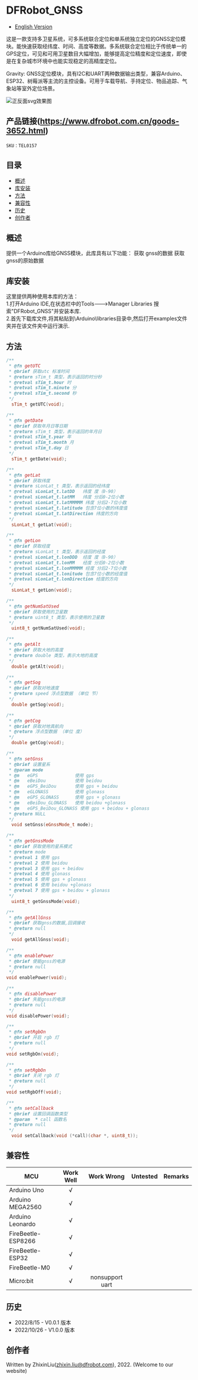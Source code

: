 # DFRobot_GNSS
- [English Version](./README.md)

这是一款支持多卫星系统，可多系统联合定位和单系统独立定位的GNSS定位模块。能快速获取经纬度、时间、高度等数据。多系统联合定位相比于传统单一的GPS定位，可见和可用卫星数目大幅增加，能够提高定位精度和定位速度，即使是在复杂城市环境中也能实现稳定的高精度定位。

Gravity: GNSS定位模块，具有I2C和UART两种数据输出类型，兼容Arduino、ESP32、树莓派等主流的主控设备。可用于车载导航、手持定位、物品追踪、气象站等室外定位场景。

![正反面svg效果图](/resources/images/TEL0157.jpg) 

## 产品链接(https://www.dfrobot.com.cn/goods-3652.html)

    SKU：TEL0157

## 目录

* [概述](#概述)
* [库安装](#库安装)
* [方法](#方法)
* [兼容性](#兼容性y)
* [历史](#历史)
* [创作者](#创作者)

## 概述

提供一个Arduino库给GNSS模块，此库具有以下功能：
  获取 gnss的数据
  获取 gnss的原始数据

## 库安装
这里提供两种使用本库的方法：<br>
1.打开Arduino IDE,在状态栏中的Tools--->Manager Libraries 搜索"DFRobot_GNSS"并安装本库.<br>
2.首先下载库文件,将其粘贴到\Arduino\libraries目录中,然后打开examples文件夹并在该文件夹中运行演示.<br>

## 方法

```C++
/**
 * @fn getUTC
 * @brief 获取utc 标准时间
 * @return sTim_t 类型，表示返回的时分秒
 * @retval sTim_t.hour 时
 * @retval sTim_t.minute 分
 * @retval sTim_t.second 秒
 */
  sTim_t getUTC(void);

/**
 * @fn getDate
 * @brief 获取年月日等日期
 * @return sTim_t 类型，表示返回的年月日
 * @retval sTim_t.year 年
 * @retval sTim_t.month 月
 * @retval sTim_t.day 日
 */
  sTim_t getDate(void);

/**
 * @fn getLat
 * @brief 获取纬度
 * @return sLonLat_t 类型，表示返回的经纬度
 * @retval sLonLat_t.latDD   纬度 度（0-90）
 * @retval sLonLat_t.latMM   纬度 分后0-2位小数
 * @retval sLonLat_t.latMMMMM 纬度 分后2-7位小数
 * @retval sLonLat_t.latitude 包含7位小数的纬度值
 * @retval sLonLat_t.latDirection 纬度的方向
 */
  sLonLat_t getLat(void);

/**
 * @fn getLon
 * @brief 获取经度
 * @return sLonLat_t 类型，表示返回的经度
 * @retval sLonLat_t.lonDDD  经度 度（0-90）
 * @retval sLonLat_t.lonMM   经度 分后0-2位小数
 * @retval sLonLat_t.lonMMMMM 经度 分后2-7位小数
 * @retval sLonLat_t.lonitude 包含7位小数的经度值
 * @retval sLonLat_t.lonDirection 经度的方向
 */
  sLonLat_t getLon(void);

/**
 * @fn getNumSatUsed
 * @brief 获取使用的卫星数
 * @return uint8_t 类型，表示使用的卫星数
 */
  uint8_t getNumSatUsed(void);

/**
 * @fn getAlt
 * @brief 获取大地的高度
 * @return double 类型，表示大地的高度
 */
  double getAlt(void);

/**
 * @fn getSog
 * @brief 获取对地速度
 * @return speed 浮点型数据 （单位 节）
 */
  double getSog(void);

/**
 * @fn getCog
 * @brief 获取对地真航向
 * @return 浮点型数据 （单位 度）
 */
  double getCog(void);

/**
 * @fn setGnss
 * @brief 设置星系
 * @param mode
 * @n   eGPS              使用 gps
 * @n   eBeiDou           使用 beidou
 * @n   eGPS_BeiDou       使用 gps + beidou
 * @n   eGLONASS          使用 glonass
 * @n   eGPS_GLONASS      使用 gps + glonass
 * @n   eBeiDou_GLONASS   使用 beidou +glonass
 * @n   eGPS_BeiDou_GLONASS 使用 gps + beidou + glonass
 * @return NULL
 */
  void setGnss(eGnssMode_t mode);

/**
 * @fn getGnssMode
 * @brief 获取使用的星系模式
 * @return mode
 * @retval 1 使用 gps
 * @retval 2 使用 beidou
 * @retval 3 使用 gps + beidou
 * @retval 4 使用 glonass
 * @retval 5 使用 gps + glonass
 * @retval 6 使用 beidou +glonass
 * @retval 7 使用 gps + beidou + glonass
 */
  uint8_t getGnssMode(void);

/**
 * @fn getAllGnss
 * @brief 获取gnss的数据,回调接收
 * @return null
 */
  void getAllGnss(void);

/**
 * @fn enablePower
 * @brief 使能gnss的电源
 * @return null
 */
void enablePower(void);

/**
 * @fn disablePower
 * @brief 失能gnss的电源
 * @return null
 */
void disablePower(void);

/**
 * @fn setRgbOn
 * @brief 开启 rgb 灯
 * @return null
 */
void setRgbOn(void);

/**
 * @fn setRgbOn
 * @brief 关闭 rgb 灯
 * @return null
 */
void setRgbOff(void);

/**
 * @fn setCallback
 * @brief 设置回调函数类型
 * @param  * call 函数名
 * @return null
 */
  void setCallback(void (*call)(char *, uint8_t));
```

## 兼容性

MCU                | Work Well    |   Work Wrong    | Untested    | Remarks
------------------ | :----------: | :-------------: | :---------: | :----:
Arduino Uno        |      √       |                 |             |
Arduino MEGA2560   |      √       |                 |             |
Arduino Leonardo   |      √       |                 |             |
FireBeetle-ESP8266 |      √       |                 |             |
FireBeetle-ESP32   |      √       |                 |             |
FireBeetle-M0      |      √       |                 |             |
Micro:bit          |      √       | nonsupport uart |             |


## 历史
- 2022/8/15 - V0.0.1 版本
- 2022/10/26 - V1.0.0 版本

## 创作者

Written by ZhixinLiu(zhixin.liu@dfrobot.com), 2022. (Welcome to our website)